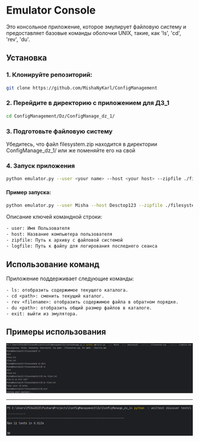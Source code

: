 # Emulator Console

Это консольное приложение, которое эмулирует файловую систему и предоставляет базовые команды оболочки UNIX, такие,  как 'ls', 'cd', 'rev', 'du'.

## Установка

### 1. Клонируйте репозиторий:

```bash
git clone https://github.com/MishaNyKarl/ConfigManagement
```

### 2. Перейдите в директорию с приложением для ДЗ_1

```bash
cd ConfigManagement/Dz/ConfigManage_dz_1/
```

### 3. Подготовьте файловую систему

Убедитесь, что файл filesystem.zip находится в директории ConfigManage_dz_1/ или же поменяйте его на свой

### 4. Запуск приложения

```bash
python emulator.py --user <your name> --host <your host> --zipfile ./filesystem.zip --logfile ./logfile.xml
```



#### Пример запуска:
```bash
python emulator.py --user Misha --host Desctop123 --zipfile ./filesystem.zip --logfile ./logfile.xml
```
Описание ключей командной строки:

    - user: Имя Пользователя
    - host: Название компьютера пользователя
    - zipfile: Путь к архиву с файловой системой
    - logfile: Путь к файлу для логирования последнего сеанса


## Использование команд

Приложение поддерживает следующие команды:

    - ls: отобразить содержимое текущего каталога.
    - cd <path>: сменить текущий каталог.
    - rev <filename>: отобразить содержимое файла в обратном порядке.
    - du <path>: отобразить общий размер файлов в каталоге.
    - exit: выйти из эмулятора.

## Примеры использования

![img.png](src/img/screen-run-program.png)

<hr />

![img.png](src/img/screen-run-tests.png)
